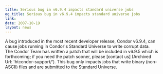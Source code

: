 ```yaml
---
title: Serious bug in v6.9.4 impacts standard universe jobs
og_title: Serious bug in v6.9.4 impacts standard universe jobs
link: 
date: 2007-10-19
layout: news
---
```


A bug introduced in the most recent developer release, Condor v6.9.4, can cause jobs running in Condor's Standard Universe to write corrupt data.  The Condor Team has written a patch that will be included in v6.9.5 which is forthcoming; if you need the patch sooner, please [contact us] (Archived Url: 'htcondor-support/').  This bug only impacts jobs that write binary (non-ASCII) files and are submitted to the Standard Universe.

